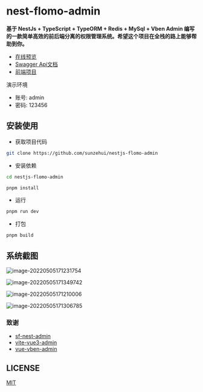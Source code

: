 # nest-flomo-admin

**基于 NestJs + TypeScript + TypeORM + Redis + MySql +  Vben Admin 编写的一款简单高效的前后端分离的权限管理系统。希望这个项目在全栈的路上能够帮助到你。**

- [在线预览](https://admin.kuizuo.cn)
- [Swagger Api文档](https://admin.kuizuo.cn/swagger-ui/static/index.html)
- [前端项目](https://github.com/kuizuo/kz-vue-admin)

演示环境

- 账号: admin
- 密码: 123456

## 安装使用

- 获取项目代码

```bash
git clone https://github.com/sunzehui/nestjs-flomo-admin
```

- 安装依赖

```bash
cd nestjs-flomo-admin

pnpm install
```

- 运行

```bash
pnpm run dev
```

- 打包

```bash
pnpm build
```

## 系统截图

![image-20220505171231754](https://img.kuizuo.cn/image-20220505171231754.png)

![image-20220505171349742](https://img.kuizuo.cn/image-20220505171349742.png)

![image-20220505171210006](https://img.kuizuo.cn/image-20220505171210006.png)

![image-20220505171306785](https://img.kuizuo.cn/image-20220505171306785.png)

### 致谢

- [sf-nest-admin](https://github.com/hackycy/sf-nest-admin)
- [vite-vue3-admin](https://github.com/buqiyuan/vite-vue3-admin)
- [vue-vben-admin](https://github.com/vbenjs/vue-vben-admin)

## LICENSE

[MIT](https://github.com/kuizuo/kz-nest-admin/blob/dev/LICENSE)
